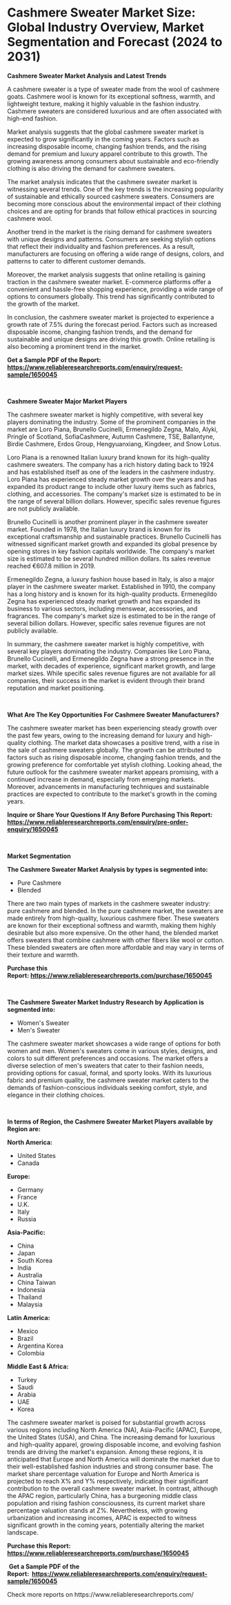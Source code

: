 <p><h1>Cashmere Sweater Market Size: Global Industry Overview, Market Segmentation and Forecast (2024 to 2031)</h1></p><p><strong>Cashmere Sweater Market Analysis and Latest Trends</strong></p>
<p><p>A cashmere sweater is a type of sweater made from the wool of cashmere goats. Cashmere wool is known for its exceptional softness, warmth, and lightweight texture, making it highly valuable in the fashion industry. Cashmere sweaters are considered luxurious and are often associated with high-end fashion.</p><p>Market analysis suggests that the global cashmere sweater market is expected to grow significantly in the coming years. Factors such as increasing disposable income, changing fashion trends, and the rising demand for premium and luxury apparel contribute to this growth. The growing awareness among consumers about sustainable and eco-friendly clothing is also driving the demand for cashmere sweaters.</p><p>The market analysis indicates that the cashmere sweater market is witnessing several trends. One of the key trends is the increasing popularity of sustainable and ethically sourced cashmere sweaters. Consumers are becoming more conscious about the environmental impact of their clothing choices and are opting for brands that follow ethical practices in sourcing cashmere wool.</p><p>Another trend in the market is the rising demand for cashmere sweaters with unique designs and patterns. Consumers are seeking stylish options that reflect their individuality and fashion preferences. As a result, manufacturers are focusing on offering a wide range of designs, colors, and patterns to cater to different customer demands.</p><p>Moreover, the market analysis suggests that online retailing is gaining traction in the cashmere sweater market. E-commerce platforms offer a convenient and hassle-free shopping experience, providing a wide range of options to consumers globally. This trend has significantly contributed to the growth of the market.</p><p>In conclusion, the cashmere sweater market is projected to experience a growth rate of 7.5% during the forecast period. Factors such as increased disposable income, changing fashion trends, and the demand for sustainable and unique designs are driving this growth. Online retailing is also becoming a prominent trend in the market.</p></p>
<p><strong>Get a Sample PDF of the Report:&nbsp; <a href="https://www.reliableresearchreports.com/enquiry/request-sample/1650045">https://www.reliableresearchreports.com/enquiry/request-sample/1650045</a></strong></p>
<p>&nbsp;</p>
<p><strong>Cashmere Sweater Major Market Players</strong></p>
<p><p>The cashmere sweater market is highly competitive, with several key players dominating the industry. Some of the prominent companies in the market are Loro Piana, Brunello Cucinelli, Ermenegildo Zegna, Malo, Alyki, Pringle of Scotland, SofiaCashmere, Autumn Cashmere, TSE, Ballantyne, Birdie Cashmere, Erdos Group, Hengyuanxiang, Kingdeer, and Snow Lotus.</p><p>Loro Piana is a renowned Italian luxury brand known for its high-quality cashmere sweaters. The company has a rich history dating back to 1924 and has established itself as one of the leaders in the cashmere industry. Loro Piana has experienced steady market growth over the years and has expanded its product range to include other luxury items such as fabrics, clothing, and accessories. The company's market size is estimated to be in the range of several billion dollars. However, specific sales revenue figures are not publicly available.</p><p>Brunello Cucinelli is another prominent player in the cashmere sweater market. Founded in 1978, the Italian luxury brand is known for its exceptional craftsmanship and sustainable practices. Brunello Cucinelli has witnessed significant market growth and expanded its global presence by opening stores in key fashion capitals worldwide. The company's market size is estimated to be several hundred million dollars. Its sales revenue reached €607.8 million in 2019.</p><p>Ermenegildo Zegna, a luxury fashion house based in Italy, is also a major player in the cashmere sweater market. Established in 1910, the company has a long history and is known for its high-quality products. Ermenegildo Zegna has experienced steady market growth and has expanded its business to various sectors, including menswear, accessories, and fragrances. The company's market size is estimated to be in the range of several billion dollars. However, specific sales revenue figures are not publicly available.</p><p>In summary, the cashmere sweater market is highly competitive, with several key players dominating the industry. Companies like Loro Piana, Brunello Cucinelli, and Ermenegildo Zegna have a strong presence in the market, with decades of experience, significant market growth, and large market sizes. While specific sales revenue figures are not available for all companies, their success in the market is evident through their brand reputation and market positioning.</p></p>
<p>&nbsp;</p>
<p><strong>What Are The Key Opportunities For Cashmere Sweater Manufacturers?</strong></p>
<p><p>The cashmere sweater market has been experiencing steady growth over the past few years, owing to the increasing demand for luxury and high-quality clothing. The market data showcases a positive trend, with a rise in the sale of cashmere sweaters globally. The growth can be attributed to factors such as rising disposable income, changing fashion trends, and the growing preference for comfortable yet stylish clothing. Looking ahead, the future outlook for the cashmere sweater market appears promising, with a continued increase in demand, especially from emerging markets. Moreover, advancements in manufacturing techniques and sustainable practices are expected to contribute to the market's growth in the coming years.</p></p>
<p><strong>Inquire or Share Your Questions If Any Before Purchasing This Report: <a href="https://www.reliableresearchreports.com/enquiry/pre-order-enquiry/1650045">https://www.reliableresearchreports.com/enquiry/pre-order-enquiry/1650045</a></strong></p>
<p>&nbsp;</p>
<p><strong>Market Segmentation</strong></p>
<p><strong>The Cashmere Sweater Market Analysis by types is segmented into:</strong></p>
<p><ul><li>Pure Cashmere</li><li>Blended</li></ul></p>
<p><p>There are two main types of markets in the cashmere sweater industry: pure cashmere and blended. In the pure cashmere market, the sweaters are made entirely from high-quality, luxurious cashmere fiber. These sweaters are known for their exceptional softness and warmth, making them highly desirable but also more expensive. On the other hand, the blended market offers sweaters that combine cashmere with other fibers like wool or cotton. These blended sweaters are often more affordable and may vary in terms of their texture and warmth.</p></p>
<p><strong>Purchase this Report:&nbsp;<a href="https://www.reliableresearchreports.com/purchase/1650045">https://www.reliableresearchreports.com/purchase/1650045</a></strong></p>
<p>&nbsp;</p>
<p><strong>The Cashmere Sweater Market Industry Research by Application is segmented into:</strong></p>
<p><ul><li>Women's Sweater</li><li>Men's Sweater</li></ul></p>
<p><p>The cashmere sweater market showcases a wide range of options for both women and men. Women's sweaters come in various styles, designs, and colors to suit different preferences and occasions. The market offers a diverse selection of men's sweaters that cater to their fashion needs, providing options for casual, formal, and sporty looks. With its luxurious fabric and premium quality, the cashmere sweater market caters to the demands of fashion-conscious individuals seeking comfort, style, and elegance in their clothing choices.</p></p>
<p>&nbsp;</p>
<p><strong>In terms of Region, the Cashmere Sweater Market Players available by Region are:</strong></p>
<p>
    <p> <strong> North America: </strong>
        <ul>
            <li>United States</li>
            <li>Canada</li>
        </ul>
        </p> 
    <p> <strong> Europe: </strong>
        <ul>
            <li>Germany</li>
            <li>France</li>
            <li>U.K.</li>
            <li>Italy</li>
            <li>Russia</li>
        </ul>
        </p> 
    <p> <strong> Asia-Pacific: </strong>
        <ul>
            <li>China</li>
            <li>Japan</li>
            <li>South Korea</li>
            <li>India</li>
            <li>Australia</li>
            <li>China Taiwan</li>
            <li>Indonesia</li>
            <li>Thailand</li>
            <li>Malaysia</li>
        </ul>
        </p> 
    <p> <strong> Latin America: </strong>
        <ul>
            <li>Mexico</li>
            <li>Brazil</li>
            <li>Argentina Korea</li>
            <li>Colombia</li>
        </ul>
        </p> 
    <p> <strong> Middle East & Africa: </strong>
        <ul>
            <li>Turkey</li>
            <li>Saudi</li>
            <li>Arabia</li>
            <li>UAE</li>
            <li>Korea</li>
        </ul>
    </p>
    </p>
<p><p>The cashmere sweater market is poised for substantial growth across various regions including North America (NA), Asia-Pacific (APAC), Europe, the United States (USA), and China. The increasing demand for luxurious and high-quality apparel, growing disposable income, and evolving fashion trends are driving the market's expansion. Among these regions, it is anticipated that Europe and North America will dominate the market due to their well-established fashion industries and strong consumer base. The market share percentage valuation for Europe and North America is projected to reach X% and Y% respectively, indicating their significant contribution to the overall cashmere sweater market. In contrast, although the APAC region, particularly China, has a burgeoning middle class population and rising fashion consciousness, its current market share percentage valuation stands at Z%. Nevertheless, with growing urbanization and increasing incomes, APAC is expected to witness significant growth in the coming years, potentially altering the market landscape.</p></p>
<p><strong>Purchase this Report: <a href="https://www.reliableresearchreports.com/purchase/1650045">https://www.reliableresearchreports.com/purchase/1650045</a></strong></p>
<p>&nbsp;<strong>Get a Sample PDF of the Report:&nbsp;&nbsp;<a href="https://www.reliableresearchreports.com/enquiry/request-sample/1650045">https://www.reliableresearchreports.com/enquiry/request-sample/1650045</a></strong></p>
<p><strong></strong></p>
<p>Check more reports on https://www.reliableresearchreports.com/</p>